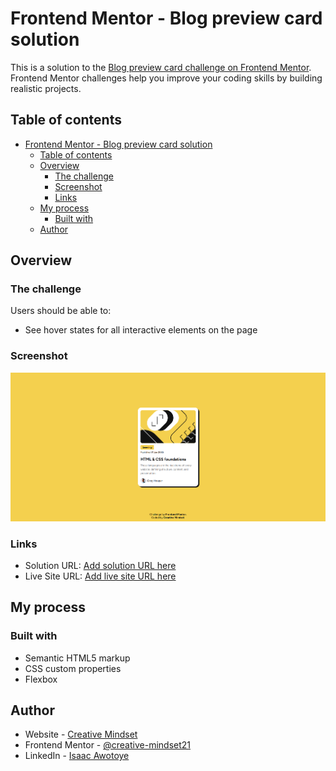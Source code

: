 # Frontend Mentor - Blog preview card solution

This is a solution to the [Blog preview card challenge on Frontend Mentor](https://www.frontendmentor.io/challenges/blog-preview-card-ckPaj01IcS). Frontend Mentor challenges help you improve your coding skills by building realistic projects.

## Table of contents

- [Frontend Mentor - Blog preview card solution](#frontend-mentor---blog-preview-card-solution)
  - [Table of contents](#table-of-contents)
  - [Overview](#overview)
    - [The challenge](#the-challenge)
    - [Screenshot](#screenshot)
    - [Links](#links)
  - [My process](#my-process)
    - [Built with](#built-with)
  - [Author](#author)

## Overview

### The challenge

Users should be able to:

- See hover states for all interactive elements on the page

### Screenshot

![](./assets/images/screenshot.png)

### Links

- Solution URL: [Add solution URL here](https://github.com/Creative-mindset21/Frontend-Mentor-Projects/tree/main/Blog%20preview%20card)
- Live Site URL: [Add live site URL here](https://blog-preview-card21.vercel.app/)

## My process

### Built with

- Semantic HTML5 markup
- CSS custom properties
- Flexbox

## Author

- Website - [Creative Mindset](https://creative-mindset.vercel.app/)
- Frontend Mentor - [@creative-mindset21](https://www.frontendmentor.io/profile/Creative-mindset21)
- LinkedIn - [Isaac Awotoye](https://www.linkedin.com/in/isaac-awotoye-56a5ab255/)
